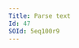 ```yaml
---
Title: Parse text
Id: 47
SOId: 5eq100r9
---
```


<!-- TODO: write about fmt.Sscanf, tokenizer, string.Split -->
